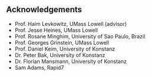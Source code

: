## Acknowledgements

 * Prof. Haim Levkowitz, UMass Lowell (advisor)
 * Prof. Jesse Heines, UMass Lowell
 * Prof. Rosane Minghim, University of Sao Paulo, Brazil
 * Prof. Georges Grinstein, UMass Lowell
 * Prof. Daniel Keim, University of Konstanz
 * Dr. Peter Bak, University of Konstanz
 * Dr. Florian Mansmann, University of Konstanz
 * Sam Adams, Rapid7
